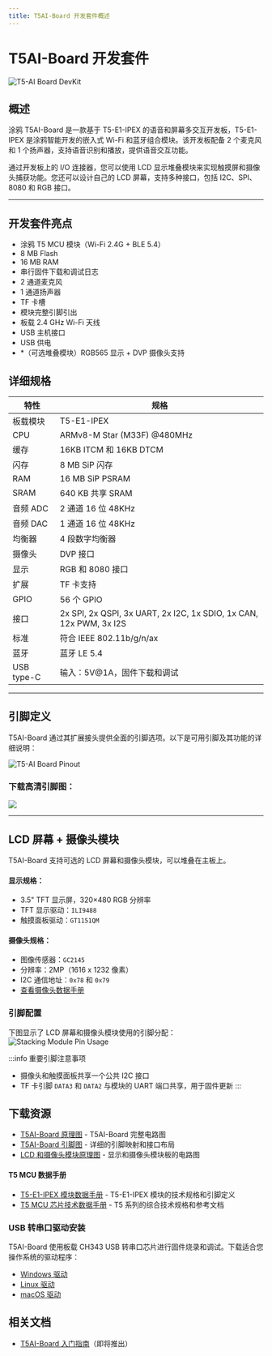 ```yaml
---
title: T5AI-Board 开发套件概述
---
```


# **T5AI-Board** 开发套件

![T5-AI Board DevKit](https://images.tuyacn.com/fe-static/docs/img/83859360-38f6-42c2-9614-99b47f487775.jpg)

## 概述
涂鸦 T5AI-Board 是一款基于 T5-E1-IPEX 的语音和屏幕多交互开发板，T5-E1-IPEX 是涂鸦智能开发的嵌入式 Wi-Fi 和蓝牙组合模块。该开发板配备 2 个麦克风和 1 个扬声器，支持语音识别和播放，提供语音交互功能。

通过开发板上的 I/O 连接器，您可以使用 LCD 显示堆叠模块来实现触摸屏和摄像头捕获功能。您还可以设计自己的 LCD 屏幕，支持多种接口，包括 I2C、SPI、8080 和 RGB 接口。

---
## 开发套件亮点
- 涂鸦 T5 MCU 模块（Wi-Fi 2.4G + BLE 5.4）
- 8 MB Flash
- 16 MB RAM
- 串行固件下载和调试日志
- 2 通道麦克风
- 1 通道扬声器
- TF 卡槽
- 模块完整引脚引出
- 板载 2.4 GHz Wi-Fi 天线
- USB 主机接口
- USB 供电
- *（可选堆叠模块）RGB565 显示 + DVP 摄像头支持

## 详细规格
| 特性 | 规格 |
|---------|---------------|
| 板载模块 | T5-E1-IPEX |
| CPU | ARMv8-M Star (M33F) @480MHz |
| 缓存 | 16KB ITCM 和 16KB DTCM |
| 闪存 | 8 MB SiP 闪存 |
| RAM | 16 MB SiP PSRAM |
| SRAM | 640 KB 共享 SRAM |
| 音频 ADC | 2 通道 16 位 48KHz |
| 音频 DAC | 1 通道 16 位 48KHz |
| 均衡器 | 4 段数字均衡器 |
| 摄像头 | DVP 接口 |
| 显示 | RGB 和 8080 接口 |
| 扩展 | TF 卡支持 |
| GPIO | 56 个 GPIO |
| 接口 | 2x SPI, 2x QSPI, 3x UART, 2x I2C, 1x SDIO, 1x CAN, 12x PWM, 3x I2S |
| 标准 | 符合 IEEE 802.11b/g/n/ax |
| 蓝牙 | 蓝牙 LE 5.4 |
| USB type-C | 输入：5V@1A，固件下载和调试 |

---

## 引脚定义
T5AI-Board 通过其扩展接头提供全面的引脚选项。以下是可用引脚及其功能的详细说明：

![T5-AI Board Pinout](https://images.tuyacn.com/fe-static/docs/img/6b7ab959-0635-4293-991b-b8dda293614b.jpg)

### 下载高清引脚图：
[![](https://img.shields.io/badge/V1002-下载%20PDF%20引脚图-orange?style=for-the-badge)](/docs/hardware/T5-AI-Board-Pinout-v102.pdf)

---
## LCD 屏幕 + 摄像头模块
T5AI-Board 支持可选的 LCD 屏幕和摄像头模块，可以堆叠在主板上。

#### 显示规格：
- 3.5" TFT 显示屏，320×480 RGB 分辨率
- TFT 显示驱动：`ILI9488`
- 触摸面板驱动：`GT1151QM`

#### 摄像头规格：
- 图像传感器：`GC2145`
- 分辨率：2MP（1616 x 1232 像素）
- I2C 通信地址：`0x78` 和 `0x79`
- [查看摄像头数据手册](https://e2e.ti.com/cfs-file/__key/communityserver-discussions-components-files/968/GC2145-CSP-DataSheet-release-V1.0_5F00_20131201.pdf)

### 引脚配置
下图显示了 LCD 屏幕和摄像头模块使用的引脚分配：
![Stacking Module Pin Usage](https://images.tuyacn.com/content-platform/hestia/173693668247bb1930ac5.png)

:::info 重要引脚注意事项
- 摄像头和触摸面板共享一个公共 I2C 接口
- TF 卡引脚 `DATA3` 和 `DATA2` 与模块的 UART 端口共享，用于固件更新
:::


## 下载资源
- [T5AI-Board 原理图](https://images.tuyacn.com/content-platform/hestia/174243908480e34e64d08.pdf) - T5AI-Board 完整电路图
- [T5AI-Board 引脚图](/docs/hardware/T5-AI-Board-Pinout-v102.pdf) - 详细的引脚映射和接口布局
- [LCD 和摄像头模块原理图](https://images.tuyacn.com/content-platform/hestia/17387200670bcae1561bf.pdf) - 显示和摄像头模块板的电路图
#### T5 MCU 数据手册
- [T5-E1-IPEX 模块数据手册](https://developer.tuya.com/en/docs/iot/T5-E1-IPEX-Module-Datasheet?id=Kdskxvxe835tq#title-12-Pin%20definition) - T5-E1-IPEX 模块的技术规格和引脚定义
- [T5 MCU 芯片技术数据手册](https://images.tuyaeu.com/content-platform/hestia/1731549161e5fd8879de6.pdf) - T5 系列的综合技术规格和参考文档


### USB 转串口驱动安装
T5AI-Board 使用板载 CH343 USB 转串口芯片进行固件烧录和调试。下载适合您操作系统的驱动程序：

- [Windows 驱动](https://www.wch-ic.com/downloads/CH343SER_ZIP.html)
- [Linux 驱动](https://github.com/WCHSoftGroup/ch343ser_linux)
- [macOS 驱动](https://github.com/WCHSoftGroup/ch34xser_macos)


## 相关文档
- [T5AI-Board 入门指南](./)（即将推出）
